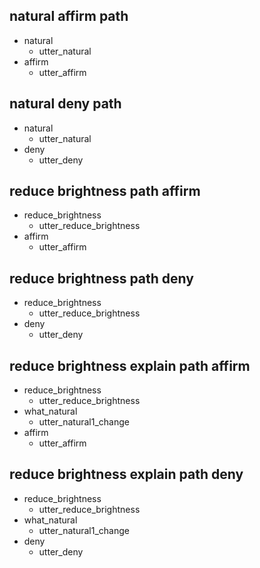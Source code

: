 ## natural affirm path
* natural
  - utter_natural
* affirm
  - utter_affirm
  
## natural deny path
* natural
  - utter_natural
* deny
  - utter_deny
  
## reduce brightness path affirm
* reduce_brightness
  - utter_reduce_brightness
* affirm
  - utter_affirm
  
## reduce brightness path deny
* reduce_brightness
  - utter_reduce_brightness
* deny
  - utter_deny
  
## reduce brightness explain path affirm
* reduce_brightness
  - utter_reduce_brightness
* what_natural
  - utter_natural1_change
* affirm
  - utter_affirm
  
## reduce brightness explain path deny
* reduce_brightness
  - utter_reduce_brightness
* what_natural
  - utter_natural1_change
* deny
  - utter_deny